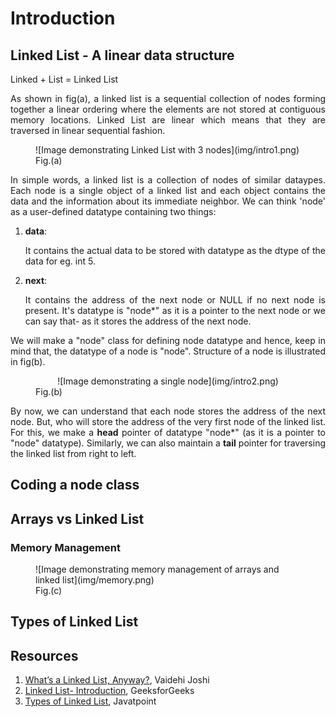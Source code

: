 # Introduction

## Linked List - A linear data structure

Linked + List = Linked List

<p style="text-align: justify;">As shown in fig(a), a linked list is a sequential collection of nodes forming together a linear ordering where the elements are not stored at contiguous memory locations. Linked List are linear which means that they are traversed in linear sequential fashion.</p>

<figure markdown>
![Image demonstrating Linked List with 3 nodes](img/intro1.png)
<figcaption>Fig.(a)</figcaption>
</figure>

<p style="text-align: justify;">In simple words, a linked list is a collection of nodes of similar dataypes. Each node is a single object of a linked list and each object contains the data and the information about its immediate neighbor. We can think 'node' as a user-defined datatype containing two things:</p>

1. **data**: <p style="text-align: justify;">It contains the actual data to be stored with datatype as the dtype of the data for eg. int 5.</p>
2. **next**: <p style="text-align: justify;">It contains the address of the next node or NULL if no next node is present. It's datatype is "node*" as it is a pointer to the next node or we can say that- as it stores the address of the next node.</p>

<p style="text-align: justify;">We will make a "node" class for defining node datatype and hence, keep in mind that, the datatype of a node is "node". Structure of a node is illustrated in fig(b).
</p>

<figure markdown>
<center>![Image demonstrating a single node](img/intro2.png)</center>
<figcaption>Fig.(b)</figcaption>
</figure>

<p style="text-align: justify;">By now, we can understand that each node stores the address of the next node. But, who will store the address of the very first node of the linked list. For this, we make a <strong>head</strong> pointer of datatype "node*" (as it is a pointer to "node" datatype). Similarly, we can also maintain a <strong>tail</strong> pointer for traversing the linked list from right to left.</p>





## Coding a node class

## Arrays vs Linked List

### Memory Management

<figure markdown>
![Image demonstrating memory management of arrays and linked list](img/memory.png)
<figcaption>Fig.(c)</figcaption>
</figure>

## Types of Linked List


## Resources
1. [What’s a Linked List, Anyway?](https://medium.com/basecs/whats-a-linked-list-anyway-part-1-d8b7e6508b9d), Vaidehi Joshi
2. [Linked List- Introduction](https://www.geeksforgeeks.org/linked-list-set-1-introduction/), GeeksforGeeks
3. [Types of Linked List](https://www.javatpoint.com/ds-types-of-linked-list), Javatpoint
